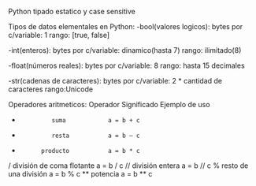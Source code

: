 Python tipado estatico y case sensitive

Tipos de datos elementales en Python:
-bool(valores logicos):
    bytes por c/variable: 1
    rango: [true, false]

-int(enteros):
    bytes por c/variable: dinamico(hasta 7)
    rango: ilimitado(8)

-float(números reales):
    bytes por c/variable: 8
    rango: hasta 15 decimales

-str(cadenas de caracteres):
    bytes por c/variable: 2 * cantidad de caracteres
    rango:Unicode

Operadores aritmeticos:
Operador    Significado      Ejemplo de uso
+              suma            a = b + c
-              resta           a = b – c
*           producto           a = b * c
/   división de coma flotante  a = b / c
//      división entera        a = b // c
%    resto de una división     a = b % c
**          potencia           a = b ** c